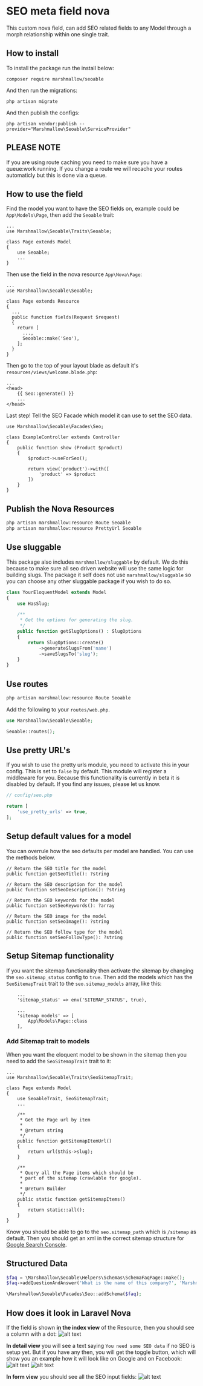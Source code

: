 # SEO meta field nova

This custom nova field, can add SEO related fields to any Model through a morph relationship within one single trait.

## How to install

To install the package run the install below:

```
composer require marshmallow/seoable
```

And then run the migrations:

```
php artisan migrate
```

And then publish the configs:

```
php artisan vendor:publish --provider="Marshmallow\Seoable\ServiceProvider"
```

## PLEASE NOTE

If you are using route caching you need to make sure you have a queue:work running. If you change a route we will recache your routes automaticly but this is done via a queue.

## How to use the field

Find the model you want to have the SEO fields on, example could be `App\Models\Page`, then add the `Seoable` trait:

```
...
use Marshmallow\Seoable\Traits\Seoable;

class Page extends Model
{
    use Seoable;
    ...
}
```

Then use the field in the nova resource `App\Nova\Page`:

```
...
use Marshmallow\Seoable\Seoable;

class Page extends Resource
{
  ...
  public function fields(Request $request)
  {
    return [
      ...,
      Seoable::make('Seo'),
    ];
  }
}
```

Then go to the top of your layout blade as default it's `resources/views/welcome.blade.php`:

```
...
<head>
    {{ Seo::generate() }}
    ...
</head>
```

Last step! Tell the SEO Facade which model it can use to set the SEO data.

```
use Marshmallow\Seoable\Facades\Seo;

class ExampleController extends Controller
{
    public function show (Product $product)
    {
        $product->useForSeo();

        return view('product')->with([
            'product' => $product
        ])
    }
}

```

## Publish the Nova Resources

```bash
php artisan marshmallow:resource Route Seoable
php artisan marshmallow:resource PrettyUrl Seoable
```

## Use sluggable

This package also includes `marshmallow/sluggable` by default. We do this because to make sure all seo driven website will use the same logic for building slugs. The package it self does not use `marshmallow/sluggable` so you can choose any other sluggable package if you wish to do so.

```php
class YourEloquentModel extends Model
{
    use HasSlug;

    /**
     * Get the options for generating the slug.
     */
    public function getSlugOptions() : SlugOptions
    {
        return SlugOptions::create()
            ->generateSlugsFrom('name')
            ->saveSlugsTo('slug');
    }
}
```

## Use routes

```bash
php artisan marshmallow:resource Route Seoable
```

Add the following to your `routes/web.php`.

```php
use Marshmallow\Seoable\Seoable;

Seoable::routes();
```

## Use pretty URL's

If you wish to use the pretty urls module, you need to activate this in your config. This is set to `false` by default. This module will register a middleware for you. Because this functionality is currently in beta it is disabled by default. If you find any issues, please let us know.

```php
// config/seo.php

return [
    'use_pretty_urls' => true,
];
```

## Setup default values for a model

You can overrule how the seo defaults per model are handled. You can use the methods below.

```
// Return the SEO title for the model
public function getSeoTitle(): ?string

// Return the SEO description for the model
public function setSeoDescription(): ?string

// Return the SEO keywords for the model
public function setSeoKeywords(): ?array

// Return the SEO image for the model
public function setSeoImage(): ?string

// Return the SEO follow type for the model
public function setSeoFollowType(): ?string
```

## Setup Sitemap functionality

If you want the sitemap functionality then activate the sitemap by changing the `seo.sitemap_status` config to `true`. Then add the models which has the `SeoSitemapTrait` trait to the `seo.sitemap_models` array, like this:

```
    ...
    'sitemap_status' => env('SITEMAP_STATUS', true),

    ...
    'sitemap_models' => [
        App\Models\Page::class
    ],
```

### Add Sitemap trait to models

When you want the eloquent model to be shown in the sitemap then you need to add the `SeoSitemapTrait` trait to it:

```
...
use Marshmallow\Seoable\Traits\SeoSitemapTrait;

class Page extends Model
{
    use SeoableTrait, SeoSitemapTrait;
    ...

    /**
     * Get the Page url by item
     *
     * @return string
     */
    public function getSitemapItemUrl()
    {
        return url($this->slug);
    }

    /**
     * Query all the Page items which should be
     * part of the sitemap (crawlable for google).
     *
     * @return Builder
     */
    public static function getSitemapItems()
    {
        return static::all();
    }
}
```

Know you should be able to go to the `seo.sitemap_path` which is `/sitemap` as default. Then you should get an xml in the correct sitemap structure for [Google Search Console](https://search.google.com/search-console/about).

## Structured Data

```php
$faq = \Marshmallow\Seoable\Helpers\Schemas\SchemaFaqPage::make();
$faq->addQuestionAndAnswer('What is the name of this company?', 'Marshmallow');

\Marshmallow\Seoable\Facades\Seo::addSchema($faq);
```

## How does it look in Laravel Nova

If the field is shown **in the index view** of the Resource, then you should see a column with a dot:
![alt text](/assets/images/seo-field-index.jpg)

**In detail view** you will see a text saying `You need some SEO data` if no SEO is setup yet. But if you have any then, you will get the toggle button, which will show you an example how it will look like on Google and on Facebook:
![alt text](/assets/images/seo-field-detail-hidden.jpg)
![alt text](/assets/images/seo-field-detail-show.jpg)

**In form view** you should see all the SEO input fields:
![alt text](/assets/images/seo-field-form.jpg)
